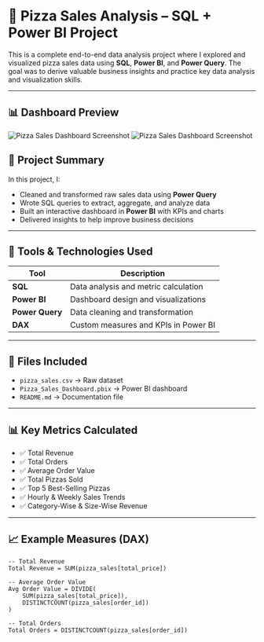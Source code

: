 # 🍕 Pizza Sales Analysis – SQL + Power BI Project

This is a complete end-to-end data analysis project where I explored and visualized pizza sales data using **SQL**, **Power BI**, and **Power Query**. The goal was to derive valuable business insights and practice key data analysis and visualization skills.

---
## 📊 Dashboard Preview

![Pizza Sales Dashboard Screenshot](https://github.com/user-attachments/assets/3eee6892-ec55-4530-bd90-53b201a31bca)
![Pizza Sales Dashboard Screenshot](https://github.com/user-attachments/assets/88a0cb93-0a24-4c79-a3cc-c23d62ae80b5) <!-- ضع صورة من Power BI هنا -->


## 🧠 Project Summary

In this project, I:
- Cleaned and transformed raw sales data using **Power Query**
- Wrote SQL queries to extract, aggregate, and analyze data
- Built an interactive dashboard in **Power BI** with KPIs and charts
- Delivered insights to help improve business decisions

---

## 🔧 Tools & Technologies Used

| Tool            | Description                             |
|-----------------|------------------------------------------|
| **SQL**         | Data analysis and metric calculation     |
| **Power BI**    | Dashboard design and visualizations      |
| **Power Query** | Data cleaning and transformation         |
| **DAX**         | Custom measures and KPIs in Power BI     |

---

## 📁 Files Included

- `pizza_sales.csv` → Raw dataset  
- `Pizza_Sales_Dashboard.pbix` → Power BI dashboard  
- `README.md` → Documentation file

---

## 📊 Key Metrics Calculated

- ✅ Total Revenue  
- ✅ Total Orders  
- ✅ Average Order Value  
- ✅ Total Pizzas Sold  
- ✅ Top 5 Best-Selling Pizzas  
- ✅ Hourly & Weekly Sales Trends  
- ✅ Category-Wise & Size-Wise Revenue  

---

## 📈 Example Measures (DAX)

```dax
-- Total Revenue
Total Revenue = SUM(pizza_sales[total_price])

-- Average Order Value
Avg Order Value = DIVIDE(
    SUM(pizza_sales[total_price]),
    DISTINCTCOUNT(pizza_sales[order_id])
)

-- Total Orders
Total Orders = DISTINCTCOUNT(pizza_sales[order_id])
